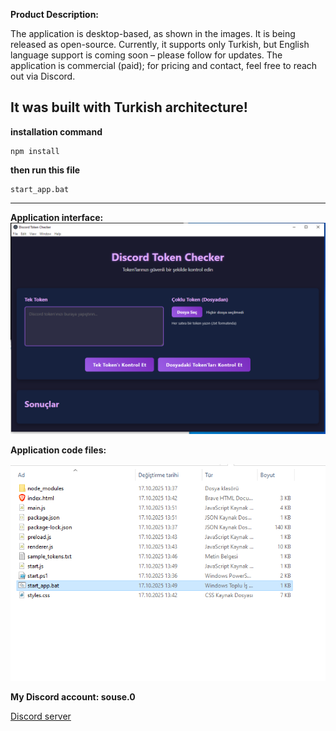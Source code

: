 
**Product Description:**

The application is desktop-based, as shown in the images. It is being released as open-source. Currently, it supports only Turkish, but English language support is coming soon – please follow for updates. The application is commercial (paid); for pricing and contact, feel free to reach out via Discord.

**It was built with Turkish architecture!**
----------------------------------------------
**installation command**
```
npm install
```
**then run this file**
```
start_app.bat
```


----------------------------------------------

**Application interface:**
![Application interface](token-checker.PNG)

<p>
  <b>
  Application code files:
  </b>
  
</p>

![Application code files](token-checker-dosyalar.PNG)

**My Discord account: souse.0**

[Discord server](https://discord.gg/7yHSkrMZfg)

